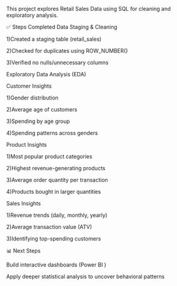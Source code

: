 This project explores Retail Sales Data using SQL for cleaning and exploratory analysis.

✅ Steps Completed
Data Staging & Cleaning

1)Created a staging table (retail_sales)

2)Checked for duplicates using ROW_NUMBER()

3)Verified no nulls/unnecessary columns

Exploratory Data Analysis (EDA)

Customer Insights

1)Gender distribution

2)Average age of customers

3)Spending by age group

4)Spending patterns across genders

Product Insights

1)Most popular product categories

2)Highest revenue-generating products

3)Average order quantity per transaction

4)Products bought in larger quantities

Sales Insights

1)Revenue trends (daily, monthly, yearly)

2)Average transaction value (ATV)

3)Identifying top-spending customers

📊 Next Steps

Build interactive dashboards (Power BI )

Apply deeper statistical analysis to uncover behavioral patterns
